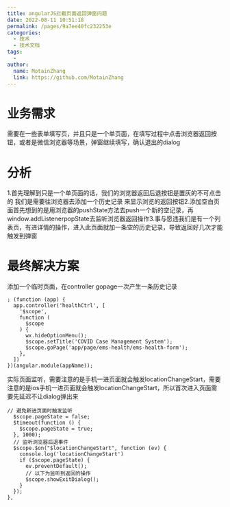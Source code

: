 ```yaml
---
title: angularJS拦截页面返回弹窗问题
date: 2022-08-11 10:51:18
permalink: /pages/9a7ee40fc232253e
categories:
  - 技术
  - 技术文档
tags:
  -
author:
  name: MotainZhang
  link: https://github.com/MotainZhang
---
```


# 业务需求

需要在一些表单填写页，并且只是一个单页面，在填写过程中点击浏览器返回按钮，或者是微信浏览器等场景，弹窗继续填写，确认退出的dialog

# 分析

1.首先理解到只是一个单页面的话，我们的浏览器返回后退按钮是置灰的不可点击的 我们是需要往浏览器去添加一个历史记录 来显示浏览的返回按钮2.添加空白页面首先想到的是用浏览器的pushState方法去push一个新的空记录，再window.addListenerpopState去监听浏览器返回操作3.事与愿违我们是有一个列表页，有进详情的操作，进入此页面就加一条空的历史记录，导致返回好几次才能触发到弹窗

# 最终解决方案

添加一个临时页面，在controller gopage一次产生一条历史记录

```
; (function (app) {
  app.controller('healthCtrl', [
    '$scope',
    function (
      $scope
    ) {
      wx.hideOptionMenu();
      $scope.setTitle('COVID Case Management System');
      $scope.goPage('app/page/ems-health/ems-health-form');
    },
  ])
})(angular.module(appName));
```

实际页面监听，需要注意的是手机一进页面就会触发locationChangeStart，需要注意的是ios手机一进页面就会触发locationChangeStart，所以首次进入页面需要先延迟不让dialog弹出来

```
// 避免新进页面时触发监听
  $scope.pageState = false;
  $timeout(function () {
	$scope.pageState = true;
  }, 1000);
  // 监听浏览器后退事件
  $scope.$on("$locationChangeStart", function (ev) {
	console.log('locationChangeStart')
	if ($scope.pageState) {
	  ev.preventDefault();
	  // 以下为监听到返回的操作
	  $scope.showExitDialog();
	}
  });
},
```
